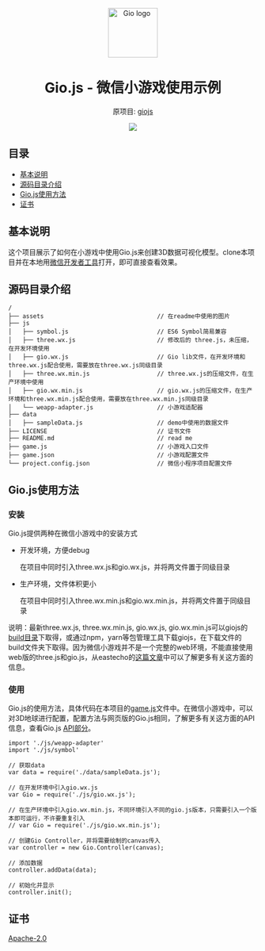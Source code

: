 <p align="center"><a href="https://giojs.org" target="_blank"><img width="100" src="https://raw.githack.com/syt123450/giojs-weixin-minigame-demo/master/assets/logo.png" alt="Gio logo"></a></p>

<h1 align="center">Gio.js - 微信小游戏使用示例</h1>
<p align="center">原项目: <a href="https://github.com/syt123450/giojs">giojs</a></p>

<!-- [START screenshot] -->
<p align="center">
  <img src="https://raw.githack.com/syt123450/giojs-wechat-minigame-demo/master/assets/gio_wechat.gif"/>
</p>
<!-- [END screenshot] -->

## 目录

- [基本说明](#basic)
- [源码目录介绍](#source)
- [Gio.js使用方法](#usage)
- [证书](#license)

## <div id="basic">基本说明</div>

这个项目展示了如何在小游戏中使用Gio.js来创建3D数据可视化模型。clone本项目并在本地用[微信开发者工具](https://developers.weixin.qq.com/minigame/dev/devtools/devtools.html)打开，即可直接查看效果。

## <div id="source">源码目录介绍</div>
```
/
├── assets                                // 在readme中使用的图片
├── js
│   ├── symbol.js                         // ES6 Symbol简易兼容
│   ├── three.wx.js                       // 修改后的 three.js，未压缩，在开发环境使用
│   ├── gio.wx.js                         // Gio lib文件，在开发环境和three.wx.js配合使用，需要放在three.wx.js同级目录
│   ├── three.wx.min.js                   // three.wx.js的压缩文件，在生产环境中使用
│   ├── gio.wx.min.js                     // gio.wx.js的压缩文件，在生产环境和three.wx.min.js配合使用，需要放在three.wx.min.js同级目录
│   └── weapp-adapter.js                  // 小游戏适配器
├── data                                  
│   ├── sampleData.js                     // demo中使用的数据文件
├── LICENSE                               // 证书文件
├── README.md                             // read me
├── game.js                               // 小游戏入口文件
├── game.json                             // 小游戏配置文件
└── project.config.json                   // 微信小程序项目配置文件
```

## <div id="usage">Gio.js使用方法</div>

### 安装

Gio.js提供两种在微信小游戏中的安装方式

- 开发环境，方便debug

    在项目中同时引入three.wx.js和gio.wx.js，并将两文件置于同级目录

- 生产环境，文件体积更小

    在项目中同时引入three.wx.min.js和gio.wx.min.js，并将两文件置于同级目录

说明：最新three.wx.js, three.wx.min.js, gio.wx.js, gio.wx.min.js可以giojs的[build目录](https://github.com/syt123450/giojs/tree/master/build)下取得，或通过npm，yarn等包管理工具下载giojs，在下载文件的build文件夹下取得。因为微信小游戏并不是一个完整的web环境，不能直接使用web版的three.js和gio.js，从eastecho的[这篇文章](https://www.indienova.com/indie-game-development/run-threejs-on-wechat-game-platform/)中可以了解更多有关这方面的信息。

### 使用

Gio.js的使用方法，具体代码在本项目的[game.js](https://github.com/syt123450/giojs-weixin-minigame-demo/blob/master/game.js)文件中。在微信小游戏中，可以对3D地球进行配置，配置方法与网页版的Gio.js相同，了解更多有关这方面的API信息，查看Gio.js [API部分](https://github.com/syt123450/giojs#api-list)。

```
import './js/weapp-adapter'
import './js/symbol'

// 获取data
var data = require('./data/sampleData.js');

// 在开发环境中引入gio.wx.js
var Gio = require('./js/gio.wx.js');

// 在生产环境中引入gio.wx.min.js，不同环境引入不同的gio.js版本，只需要引入一个版本即可运行，不许要重复引入
// var Gio = require('./js/gio.wx.min.js');

// 创建Gio Controller，并将需要绘制的canvas传入
var controller = new Gio.Controller(canvas);

// 添加数据
controller.addData(data);

// 初始化并显示
controller.init();
```

## <div id="license">证书</div>
[Apache-2.0](https://github.com/syt123450/giojs-weixin-minigame-demo/blob/master/LICENSE)
